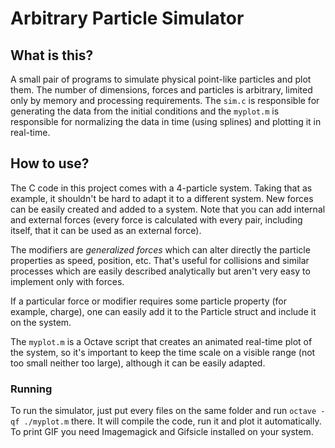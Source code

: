 # Arbitrary Particle Simulator

## What is this?

A small pair of programs to simulate physical point-like particles and plot them. The number of dimensions, forces and particles is arbitrary, limited only by memory and processing requirements.
The `sim.c` is responsible for generating the data from the initial conditions and the `myplot.m` is responsible for normalizing the data in time (using splines) and plotting it in real-time.

## How to use?

The C code in this project comes with a 4-particle system. Taking that as example, it shouldn't be hard to adapt it to a different system. New forces can be easily created and added to a system. Note that you can add internal and external forces (every force is calculated with every pair, including itself, that it can be used as an external force).

The modifiers are _generalized forces_ which can alter directly the particle properties as speed, position, etc. That's useful for collisions and similar processes which are easily described analytically but aren't very easy to implement only with forces.

If a particular force or modifier requires some particle property (for example, charge), one can easily add it to the Particle struct and include it on the system.

The `myplot.m` is a Octave script that creates an animated real-time plot of the system, so it's important to keep the time scale on a visible range (not too small neither too large), although it can be easily adapted.

### Running

To run the simulator, just put every files on the same folder and run `octave -qf ./myplot.m` there. It will compile the code, run it and plot it automatically. To print GIF you need Imagemagick and Gifsicle installed on your system.